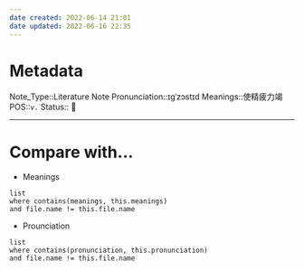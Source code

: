 ```yaml
---
date created: 2022-06-14 21:01
date updated: 2022-06-16 22:35
---
```


# Metadata

Note_Type::Literature Note
Pronunciation::ɪɡˈzɔstɪd
Meanings::使精疲力竭
POS::`v.`
Status:: 👶

---

# Compare with...

- Meanings

```dataview
list
where contains(meanings, this.meanings)
and file.name != this.file.name
```

- Prounciation

```dataview
list
where contains(pronunciation, this.pronunciation)
and file.name != this.file.name
```
